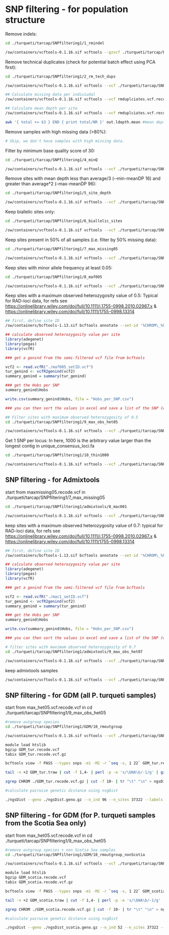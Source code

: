 SNP filtering - for population structure
================

Remove indels:

``` bash
cd ./turqueti/tarcap/SNPfiltering1/1_rmindel

/sw/containers/vcftools-0.1.16.sif vcftools --gzvcf ./turqueti/tarcap/bcftools_mpileup/raw.vcf.gz --remove-indels --out rmindels --recode --recode-INFO-all
```

Remove technical duplicates (check for potential batch effect using PCA
first):

``` bash
cd ./turqueti/tarcap/SNPfiltering1/2_rm_tech_dups

/sw/containers/vcftools-0.1.16.sif vcftools --vcf ./turqueti/tarcap/SNPfiltering1/1_rmindel/rmindels.recode.vcf --remove rm_tech_dups.tsv --out rmduplciates.vcf --recode --recode-INFO-all

## Calculate missing data per indiviudal
/sw/containers/vcftools-0.1.16.sif vcftools --vcf rmduplciates.vcf.recode.vcf --missing-indv --out out

## Calculate mean depth per site
/sw/containers/vcftools-0.1.16.sif vcftools --vcf rmduplciates.vcf.recode.vcf --site-mean-depth --out out

awk '{ total += $3 } END { print total/NR }' out.ldepth.mean #mean depth = 48.1826
```

Remove samples with high missing data (>80%):

``` bash
# Skip, we don't have samples with high missing data. 
```

Filter by minimum base quality score of 30:

``` bash
cd ./turqueti/tarcap/SNPfiltering1/4_minQ

/sw/containers/vcftools-0.1.16.sif vcftools --vcf ./turqueti/tarcap/SNPfiltering1/4_minQ/2_rm_tech_dups/rmduplciates.vcf.recode.vcf --minQ 30 --out minQ30 --recode --recode-INFO-all
```

Remove sites with mean depth less than average/3 (‐‐min-meanDP 16) and
greater than average\*2 (–max-meanDP 96):

``` bash
cd ./turqueti/tarcap/SNPfiltering1/5_site_depth

/sw/containers/vcftools-0.1.16.sif vcftools --vcf ./turqueti/tarcap/SNPfiltering1/4_minQ/minQ30.recode.vcf --min-meanDP 16 --max-meanDP 96 --out site_depth --recode --recode-INFO-all
```

Keep biallelic sites only:

``` bash
cd ./turqueti/tarcap/SNPfiltering1/6_biallelic_sites

/sw/containers/vcftools-0.1.16.sif vcftools --vcf ./turqueti/tarcap/SNPfiltering1/5_site_depth/site_depth.recode.vcf --min-alleles 2 --max-alleles 2 --out biallelic_sites --recode --recode-INFO-all
```

Keep sites present in 50% of all samples (i.e. filter by 50% missing
data):

``` bash
cd ./turqueti/tarcap/SNPfiltering1/7_max_missing05

/sw/containers/vcftools-0.1.16.sif vcftools --vcf ./turqueti/tarcap/SNPfiltering1/6_biallelic_sites/biallelic_sites.recode.vcf --max-missing 0.5 --out maxmissing05 --recode --recode-INFO-all
```

Keep sites with minor allele frequency at least 0.05:

``` bash
cd ./turqueti/tarcap/SNPfiltering1/8_maf005

/sw/containers/vcftools-0.1.16.sif vcftools --vcf ./turqueti/tarcap/SNPfiltering1/7_max_missing05/maxmissing05.recode.vcf --maf 0.05 --out maf005 --recode --recode-INFO-all
```

Keep sites with a maximum observed heterozygosity value of 0.5: Typical
for RAD-loci data, for refs see
<https://onlinelibrary.wiley.com/doi/full/10.1111/j.1755-0998.2010.02967.x>
& <https://onlinelibrary.wiley.com/doi/full/10.1111/1755-0998.13314>

``` bash
## first, define site ID
/sw/containers/bcftools-1.13.sif bcftools annotate --set-id '%CHROM\_%POS' maf005.recode.vcf > maf005_setID.vcf
```

``` r
## calculate observed heterozygosity value per site
library(adegenet)
library(pegas)
library(vcfR)

### get a genind from the semi-filtered vcf file from bcftools

vcf2 <- read.vcfR("./maf005_setID.vcf")
tur_genind <- vcfR2genind(vcf2)
summary_genind = summary(tur_genind)

### get the Hobs per SNP 
summary_genind$Hobs 

write.csv(summary_genind$Hobs, file = "Hobs_per_SNP.csv")

### you can then sort the values in excel and save a list of the SNP (with site ID) with >0.5
```

``` bash
## Filter sites with maximum observed heterozygosity of 0.5
cd ./turqueti/tarcap/SNPfiltering1/9_max_obs_het05

/sw/containers/vcftools-0.1.16.sif vcftools --vcf ./turqueti/tarcap/SNPfiltering1/8_maf005/maf005_setID.vcf --exclude site_obs_het_over_05.tsv --out max_het05.vcf --recode --recode-INFO-all
```

Get 1 SNP per locus: In here, 1000 is the arbitrary value larger than
the longest contig in unique_consensus_loci.fa

``` bash
cd ./turqueti/tarcap/SNPfiltering1/10_thin1000

/sw/containers/vcftools-0.1.16.sif vcftools --vcf ./turqueti/tarcap/SNPfiltering1/9_max_obs_het05/max_het05.vcf.recode.vcf --thin 1000 --out thin1000_maf005_obshet05.vcf --recode --recode-INFO-all
```

## SNP filtering - for Admixtools

start from maxmissing05.recode.vcf in
./turqueti/tarcap/SNPfiltering1/7_max_missing05

``` bash
cd ./turqueti/tarcap/SNPfiltering1/admixtools/8_mac001

/sw/containers/vcftools-0.1.16.sif vcftools --vcf ./turqueti/tarcap/SNPfiltering1/7_max_missing05/maxmissing05.recode.vcf --mac 1 --out mac1 --recode --recode-INFO-all
```

keep sites with a maximum observed heterozygosity value of 0.7: typical
for RAD-loci data, for refs see
<https://onlinelibrary.wiley.com/doi/full/10.1111/j.1755-0998.2010.02967.x>
& <https://onlinelibrary.wiley.com/doi/full/10.1111/1755-0998.13314>

``` bash
## first, define site ID
/sw/containers/bcftools-1.13.sif bcftools annotate --set-id '%CHROM\_%POS' mac1.recode.vcf > mac1_setID.vcf
```

``` r
## calculate observed heterozygosity value per site
library(adegenet)
library(pegas)
library(vcfR)

### get a genind from the semi-filtered vcf file from bcftools

vcf2 <- read.vcfR("./mac1_setID.vcf")
tur_genind <- vcfR2genind(vcf2)
summary_genind = summary(tur_genind)

### get the Hobs per SNP 
summary_genind$Hobs 

write.csv(summary_genind$Hobs, file = "Hobs_per_SNP.csv")

### you can then sort the values in excel and save a list of the SNP (with site ID) with >0.5
```

``` bash
# filter sites with maximum observed heterozygosity of 0.7
cd ./turqueti/tarcap/SNPfiltering1/admixtools/9_max_obs_het07

/sw/containers/vcftools-0.1.16.sif vcftools --vcf ./turqueti/tarcap/SNPfiltering1/admixtools/8_mac001/mac1_setID.vcf --exclude site_obs_het_over_07.tsv --out max_het07.vcf --recode --recode-INFO-all
```

keep admixtools samples

``` bash
/sw/containers/vcftools-0.1.16.sif vcftools --vcf ./turqueti/tarcap/SNPfiltering1/admixtools/9_max_obs_het07/max_het07.vcf.recode.vcf --keep keep_admixtools_samples.tsv --out admixtools.vcf --recode --recode-INFO-all
```

## SNP filtering - for GDM (all P. turqueti samples)

start from max_het05.vcf.recode.vcf in cd
./turqueti/tarcap/SNPfiltering1/9_max_obs_het05

``` bash
#remove outgroup species
cd ./turqueti/tarcap/SNPfiltering1/GDM/10_rmoutgroup

/sw/containers/vcftools-0.1.16.sif vcftools --vcf ./turqueti/tarcap/SNPfiltering1/9_max_obs_het05/max_het05.vcf.recode.vcf --remove rm_outgroup.tsv --out GDM_tur --recode --recode-INFO-all

module load htslib
bgzip GDM_tur.recode.vcf
tabix GDM_tur.recode.vcf.gz

bcftools view -f PASS --types snps -m1 -M2 -r `seq -s, 1 22` GDM_tur.recode.vcf.gz | singularity run $SING/plink-1.90b6.26.sif plink1.9 --double-id --vcf GDM_tur.recode.vcf.gz --recode A-transpose --allow-extra-chr --out ./ngsDist/GDM_tur

tail -n +2 GDM_tur.traw | cut -f 1,4- | perl -p -e 's/\bNA\b/-1/g' | gzip > ngsDist.geno.gz

zgrep CHROM ./GDM_tur.recode.vcf.gz | cut -f 10- | tr "\t" "\n" > ngsDist.labels

#calculate pairwise genetic distance using nsgDist 

./ngsDist --geno ./ngsDist.geno.gz --n_ind 96 --n_sites 37322 --labels ./ngsDist.labels --out ./GDM_tur.dist 
```

## SNP filtering - for GDM (for P. turqueti samples from the Scotia Sea only)

start from max_het05.vcf.recode.vcf in cd
./turqueti/tarcap/SNPfiltering1/9_max_obs_het05

``` bash
#remove outgroup species + non Scotia Sea samples 
cd ./turqueti/tarcap/SNPfiltering1/GDM/10_rmoutgroup_nonScotia

/sw/containers/vcftools-0.1.16.sif vcftools --vcf ./turqueti/tarcap/SNPfiltering1/9_max_obs_het05/max_het05.vcf.recode.vcf --remove rm_outgroup_nonScotia.tsv --out GDM_scotia --recode --recode-INFO-all

module load htslib
bgzip GDM_scotia.recode.vcf
tabix GDM_scotia.recode.vcf.gz

bcftools view -f PASS --types snps -m1 -M2 -r `seq -s, 1 22` GDM_scotia.recode.vcf.gz | singularity run $SING/plink-1.90b6.26.sif plink1.9 --double-id --vcf GDM_scotia.recode.vcf.gz --recode A-transpose --allow-extra-chr --out ./ngsDist/GDM_scotia

tail -n +2 GDM_scotia.traw | cut -f 1,4- | perl -p -e 's/\bNA\b/-1/g' | gzip > ngsDist_scotia.geno.gz

zgrep CHROM ./GDM_scotia.recode.vcf.gz | cut -f 10- | tr "\t" "\n" > ngsDist_scotia.labels

#calculate pairwise genetic distance using nsgDist 

./ngsDist --geno ./ngsDist_scotia.geno.gz --n_ind 52 --n_sites 37322 --labels ./ngsDist_scotia.labels --out ./GDM_scotia.dist 
```
